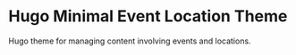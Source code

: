 # Hugo Minimal Event Location Theme
Hugo theme for managing content involving events and locations.
